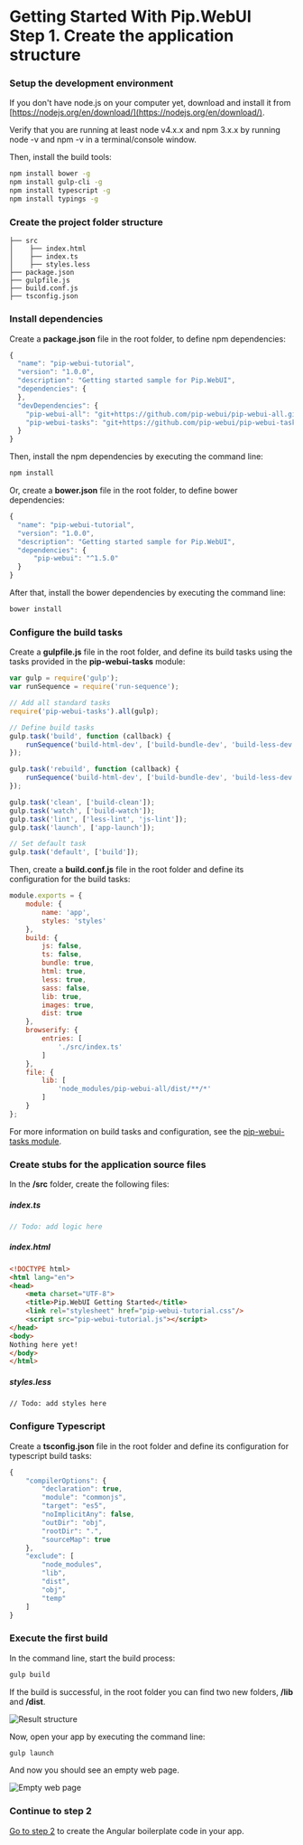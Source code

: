 # Getting Started With Pip.WebUI <br/> Step 1. Create the application structure

### Setup the development environment

If you don't have node.js on your computer yet, download and install it from [https://nodejs.org/en/download/](https://nodejs.org/en/download/).

Verify that you are running at least node v4.x.x and npm 3.x.x by running node -v and npm -v in a terminal/console window.

Then, install the build tools:
```bash
npm install bower -g
npm install gulp-cli -g
npm install typescript -g
npm install typings -g
```

### Create the project folder structure

```
├── src
│    ├── index.html
│    ├── index.ts
│    ├── styles.less
├── package.json
├── gulpfile.js
├── build.conf.js
├── tsconfig.json
```

### Install dependencies

Create a **package.json** file in the root folder, to define npm dependencies:

```javascript
{
  "name": "pip-webui-tutorial",
  "version": "1.0.0",
  "description": "Getting started sample for Pip.WebUI",
  "dependencies": {
  },
  "devDependencies": {
    "pip-webui-all": "git+https://github.com/pip-webui/pip-webui-all.git",
    "pip-webui-tasks": "git+https://github.com/pip-webui/pip-webui-tasks.git"
  }
}

```

Then, install the npm dependencies by executing the command line:
```bash
npm install
```

Or, create a **bower.json** file in the root folder, to define bower dependencies:

```javascript
{
  "name": "pip-webui-tutorial",
  "version": "1.0.0",
  "description": "Getting started sample for Pip.WebUI",
  "dependencies": {
      "pip-webui": "^1.5.0"
  }
}

```

After that, install the bower dependencies by executing the command line:
```bash
bower install
```

### Configure the build tasks 

Create a **gulpfile.js** file in the root folder, and define its build tasks using the tasks provided in the **pip-webui-tasks** module:

```javascript
var gulp = require('gulp');
var runSequence = require('run-sequence');

// Add all standard tasks    
require('pip-webui-tasks').all(gulp);

// Define build tasks
gulp.task('build', function (callback) {
    runSequence('build-html-dev', ['build-bundle-dev', 'build-less-dev', 'build-lib', 'build-res'], 'build-dist', callback);
});

gulp.task('rebuild', function (callback) {
    runSequence('build-html-dev', ['build-bundle-dev', 'build-less-dev'], 'build-dist', callback);
});

gulp.task('clean', ['build-clean']);
gulp.task('watch', ['build-watch']);
gulp.task('lint', ['less-lint', 'js-lint']);
gulp.task('launch', ['app-launch']);

// Set default task
gulp.task('default', ['build']);
```

Then, create a **build.conf.js** file in the root folder and define its configuration for the build tasks:

```javascript
module.exports = {
    module: {
        name: 'app',
        styles: 'styles'
    },
    build: {
        js: false,
        ts: false,
        bundle: true,
        html: true,
        less: true,    
        sass: false,    
        lib: true,
        images: true,
        dist: true
    },
    browserify: {
        entries: [ 
            './src/index.ts'
        ]
    },
    file: {
        lib: [
            'node_modules/pip-webui-all/dist/**/*'
        ]
    }
};
```

For more information on build tasks and configuration,  see the [pip-webui-tasks module](https://github.com/pip-webui/pip-webui-tasks).

### Create stubs for the application source files

In the **/src** folder, create the following files:

##### index.ts
```javascript
// Todo: add logic here
```

##### index.html
```html
<!DOCTYPE html>
<html lang="en">
<head>
    <meta charset="UTF-8">
    <title>Pip.WebUI Getting Started</title>
    <link rel="stylesheet" href="pip-webui-tutorial.css"/>
    <script src="pip-webui-tutorial.js"></script>
</head>
<body>
Nothing here yet!
</body>
</html>
```

##### styles.less
```
// Todo: add styles here
```

### Configure Typescript

Create a **tsconfig.json** file in the root folder and define its configuration for typescript build tasks:

```javascript
{
    "compilerOptions": {
		"declaration": true,
        "module": "commonjs",
        "target": "es5",
        "noImplicitAny": false,
        "outDir": "obj",
        "rootDir": ".",
        "sourceMap": true
    },
    "exclude": [
        "node_modules",
        "lib",
        "dist",
        "obj",
        "temp"
    ]
}
```

### Execute the first build

In the command line,  start the build process:
```bash
gulp build
```

If the build is successful, in the root folder you can find two new folders, **/lib** and **/dist**.

![Result structure](artifacts/result_structure.png)

Now, open your app by executing the command line:
```bash
gulp launch
```

And now you should see an empty web page.

![Empty web page](artifacts/empty_screen.png)

### Continue to step 2

[Go to step 2](https://github.com/pip-webui/pip-webui-tutorial/blob/master/step2/) to create the Angular boilerplate code in your app.
